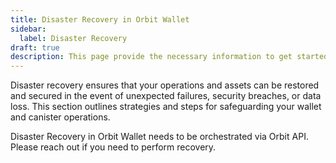 ```yaml
---
title: Disaster Recovery in Orbit Wallet
sidebar:
  label: Disaster Recovery
draft: true
description: This page provide the necessary information to get started with Orbit.
---
```


Disaster recovery ensures that your operations and assets can be restored and secured in the event of unexpected failures, security breaches, or data loss. This section outlines strategies and steps for safeguarding your wallet and canister operations.

Disaster Recovery in Orbit Wallet needs to be orchestrated via Orbit API. Please reach out if you need to perform recovery.
